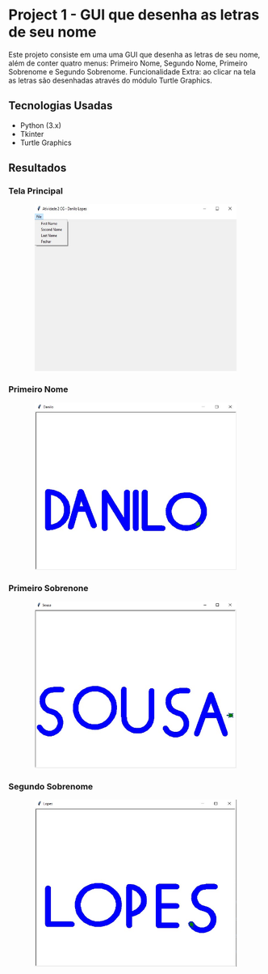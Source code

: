 # Project 1 - GUI que desenha as letras de seu nome

Este projeto consiste em uma uma GUI que desenha as letras de seu nome, além de conter quatro menus: Primeiro Nome, Segundo Nome, Primeiro Sobrenome e Segundo Sobrenome. Funcionalidade Extra: ao clicar na tela as letras são desenhadas através do módulo Turtle Graphics. 

## Tecnologias Usadas

- Python (3.x)
- Tkinter
- Turtle Graphics

## Resultados
### Tela Principal
<p align="center">
  <img src="https://github.com/danilosl/Learning-CG/blob/main/Project%201/img/tela_principal.jpg" height="330" width="400"/>
</p>

### Primeiro Nome
<p align="center">
  <img src="https://github.com/danilosl/Learning-CG/blob/main/Project%201/img/primeiro_nome.jpg" height="330" width="400"/>
</p>

### Primeiro Sobrenone
<p align="center">
  <img src="https://github.com/danilosl/Learning-CG/blob/main/Project%201/img/primeiro_sobrenome.jpg" height="330" width="400"/>
</p>

### Segundo Sobrenome
<p align="center">
  <img src="https://github.com/danilosl/Learning-CG/blob/main/Project%201/img/segundo_sobrenome.jpg" height="330" width="400"/>
</p>

